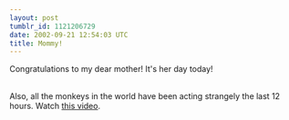 ```yaml
---
layout: post
tumblr_id: 1121206729  
date: 2002-09-21 12:54:03 UTC
title: Mommy!
---
```


Congratulations to my dear mother! It's her day today!
<br/>

<br/>
Also, all the monkeys in the world have been acting strangely the last 12 hours. Watch <a href="http://homepages.nyu.edu/~jgg221/" target="_blank">this video</a>.
